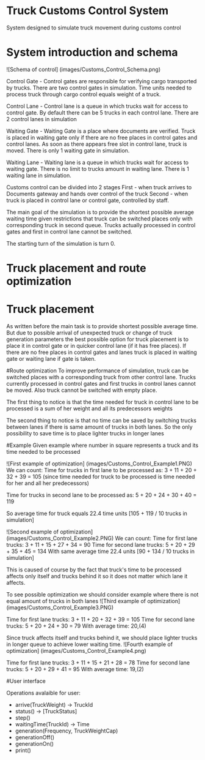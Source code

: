# Truck Customs Control System
System designed to simulate truck movement during customs control

# System introduction and schema
![Schema of control] (images/Customs_Control_Schema.png)

Control Gate - Control gates are responsible for verifying cargo transported by trucks.
There are two control gates in simulation. Time units needed to process truck through cargo control equals weight of a truck.

Control Lane - Control lane is a queue in which trucks wait for access to control gate.
By default there can be 5 trucks in each control lane. There are 2 control lanes in simulation

Waiting Gate - Waiting Gate is a place where documents are verified.
Truck is placed in waiting gate only if there are no free places in control gates and control lanes.
As soon as there appears free slot in control lane, truck is moved.
There is only 1 waiting gate in simulation.

Waiting Lane - Waiting lane is a queue in which trucks wait for access to waiting gate.
There is no limit to trucks amount in waiting lane. There is 1 waiting lane in simulation.

Customs control can be divided into 2 stages
First - when truck arrives to Documents gateway and hands over control of the truck
Second - when truck is placed in control lane or control gate, controlled by staff.

The main goal of the simulation is to provide the shortest possible average waiting time
given restrictions that truck can be switched places only with corresponding truck in second queue.
Trucks actually processed in control gates and first in control lane cannot be switched.

The starting turn of the simulation is turn 0.


# Truck placement and route optimization

# Truck placement
As written before the main task is to provide shortest possible average time.
But due to possible arrival of unexpected truck or change of truck generation parameters
the best possible option for truck placement is to place it in control gate or in quicker control lane (if it has free places).
If there are no free places in control gates and lanes truck is placed in waiting gate or waiting lane if gate is taken.

#Route optimization
To improve performance of simulation, truck can be switched places with a corresponding truck from other control lane.
Trucks currently processed in control gates and first trucks in control lanes cannot be moved.
Also truck cannot be switched with empty place.

The first thing to notice is that the time needed for truck in control lane to be processed is
a sum of her weight and all its predecessors weights

The second thing to notice is that no time can be saved by switching trucks between lanes if there is same amount of trucks in both lanes.
So the only possibility to save time is to place lighter trucks in longer lanes

#Example
Given example where number in square represents a truck and its time needed to be processed

![First example of optimization] (images/Customs_Control_Example1.PNG)
We can count:
Time for trucks in first lane to be processed as: 3 + 11 + 20 + 32 + 39 = 105
(since time needed for truck to be processed is time needed for her and all her predecessors)

Time for trucks in second lane to be processed as: 5 + 20 + 24 + 30 + 40 = 119 

So average time for truck equals 22.4 time units [105 + 119 / 10 trucks in simulation]

![Second example of optimization] (images/Customs_Control_Example2.PNG)
We can count:
Time for first lane trucks: 3 + 11 + 15 + 27 + 34 = 90
Time for second lane trucks: 5 + 20 + 29 + 35 + 45 = 134
With same average time 22.4 units [90 + 134 / 10 trucks in simulation]

This is caused of course by the fact that truck's time to be processed affects only itself
and trucks behind it so it does not matter which lane it affects.

To see possible optimization we should consider example where there is not equal amount of trucks in both lanes
![Third example of optimization] (images/Customs_Control_Example3.PNG)

Time for first lane trucks: 3 + 11 + 20 + 32 + 39 = 105
Time for second lane trucks: 5 + 20 + 24 + 30 = 79
With average time: 20,(4)

Since truck affects itself and trucks behind it, we should place lighter trucks in longer queue
to achieve lower waiting time.
![Fourth example of optimization] (images/Customs_Control_Example4.png)

Time for first lane trucks: 3 + 11 + 15 + 21 + 28 = 78
Time for second lane trucks: 5 + 20 + 29 + 41 = 95
With average time: 19,(2)

#User interface

Operations avalaible for user:

- arrive(TruckWeight) -> TruckId
- status() -> [TruckStatus]
- step()
- waitingTime(TruckId) -> Time
- generation(Frequency, TruckWeightCap)
- generationOff()
- generationOn()
- print()





